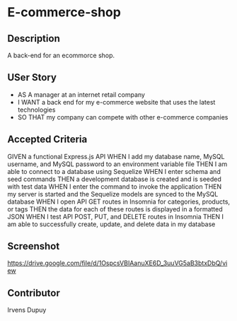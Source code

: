 # E-commerce-shop

## Description 
A back-end for an ecommorce shop. 

## USer Story 
- AS A manager at an internet retail company
- I WANT a back end for my e-commerce website that uses the latest technologies
- SO THAT my company can compete with other e-commerce companies

## Accepted Criteria 
GIVEN a functional Express.js API
WHEN I add my database name, MySQL username, and MySQL password to an environment variable file
THEN I am able to connect to a database using Sequelize
WHEN I enter schema and seed commands
THEN a development database is created and is seeded with test data
WHEN I enter the command to invoke the application
THEN my server is started and the Sequelize models are synced to the MySQL database
WHEN I open API GET routes in Insomnia for categories, products, or tags
THEN the data for each of these routes is displayed in a formatted JSON
WHEN I test API POST, PUT, and DELETE routes in Insomnia
THEN I am able to successfully create, update, and delete data in my database


## Screenshot
https://drive.google.com/file/d/1OspcsVBIAanuXE6D_3uuVG5aB3btxDbQ/view


## Contributor 
Irvens Dupuy 





